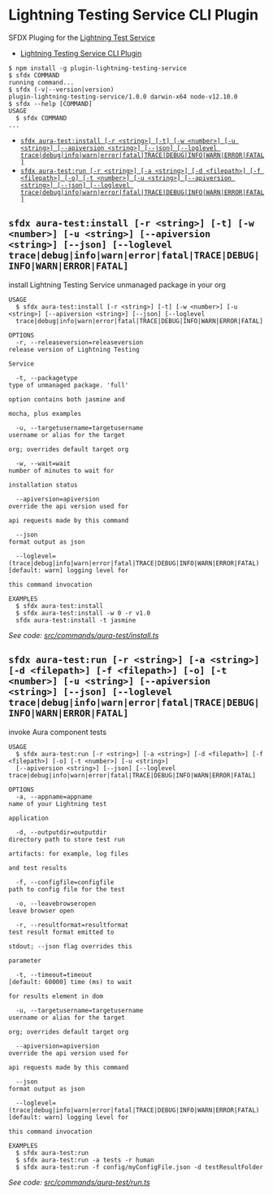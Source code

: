 # Lightning Testing Service CLI Plugin

SFDX Pluging for the [Lightning Test Service](https://github.com/forcedotcom/LightningTestingService)

<!-- toc -->

- [Lightning Testing Service CLI Plugin](#lightning-testing-service-cli-plugin)
  <!-- tocstop -->
    <!-- install -->
    <!-- usage -->

```sh-session
$ npm install -g plugin-lightning-testing-service
$ sfdx COMMAND
running command...
$ sfdx (-v|--version|version)
plugin-lightning-testing-service/1.0.0 darwin-x64 node-v12.10.0
$ sfdx --help [COMMAND]
USAGE
  $ sfdx COMMAND
...
```

<!-- usagestop -->
<!-- commands -->

- [`sfdx aura-test:install [-r <string>] [-t] [-w <number>] [-u <string>] [--apiversion <string>] [--json] [--loglevel trace|debug|info|warn|error|fatal|TRACE|DEBUG|INFO|WARN|ERROR|FATAL]`](#sfdx-aura-testinstall--r-string--t--w-number--u-string---apiversion-string---json---loglevel-tracedebuginfowarnerrorfataltracedebuginfowarnerrorfatal)
- [`sfdx aura-test:run [-r <string>] [-a <string>] [-d <filepath>] [-f <filepath>] [-o] [-t <number>] [-u <string>] [--apiversion <string>] [--json] [--loglevel trace|debug|info|warn|error|fatal|TRACE|DEBUG|INFO|WARN|ERROR|FATAL]`](#sfdx-aura-testrun--r-string--a-string--d-filepath--f-filepath--o--t-number--u-string---apiversion-string---json---loglevel-tracedebuginfowarnerrorfataltracedebuginfowarnerrorfatal)

## `sfdx aura-test:install [-r <string>] [-t] [-w <number>] [-u <string>] [--apiversion <string>] [--json] [--loglevel trace|debug|info|warn|error|fatal|TRACE|DEBUG|INFO|WARN|ERROR|FATAL]`

install Lightning Testing Service unmanaged package in your org

```
USAGE
  $ sfdx aura-test:install [-r <string>] [-t] [-w <number>] [-u <string>] [--apiversion <string>] [--json] [--loglevel
  trace|debug|info|warn|error|fatal|TRACE|DEBUG|INFO|WARN|ERROR|FATAL]

OPTIONS
  -r, --releaseversion=releaseversion                                               release version of Lightning Testing
                                                                                    Service

  -t, --packagetype                                                                 type of unmanaged package. 'full'
                                                                                    option contains both jasmine and
                                                                                    mocha, plus examples

  -u, --targetusername=targetusername                                               username or alias for the target
                                                                                    org; overrides default target org

  -w, --wait=wait                                                                   number of minutes to wait for
                                                                                    installation status

  --apiversion=apiversion                                                           override the api version used for
                                                                                    api requests made by this command

  --json                                                                            format output as json

  --loglevel=(trace|debug|info|warn|error|fatal|TRACE|DEBUG|INFO|WARN|ERROR|FATAL)  [default: warn] logging level for
                                                                                    this command invocation

EXAMPLES
  $ sfdx aura-test:install
  $ sfdx aura-test:install -w 0 -r v1.0
  sfdx aura-test:install -t jasmine
```

_See code: [src/commands/aura-test/install.ts](https://github.com/forcedotcom/plugin-lightning-test-service/blob/v1.0.0/src/commands/aura-test/install.ts)_

## `sfdx aura-test:run [-r <string>] [-a <string>] [-d <filepath>] [-f <filepath>] [-o] [-t <number>] [-u <string>] [--apiversion <string>] [--json] [--loglevel trace|debug|info|warn|error|fatal|TRACE|DEBUG|INFO|WARN|ERROR|FATAL]`

invoke Aura component tests

```
USAGE
  $ sfdx aura-test:run [-r <string>] [-a <string>] [-d <filepath>] [-f <filepath>] [-o] [-t <number>] [-u <string>]
  [--apiversion <string>] [--json] [--loglevel trace|debug|info|warn|error|fatal|TRACE|DEBUG|INFO|WARN|ERROR|FATAL]

OPTIONS
  -a, --appname=appname                                                             name of your Lightning test
                                                                                    application

  -d, --outputdir=outputdir                                                         directory path to store test run
                                                                                    artifacts: for example, log files
                                                                                    and test results

  -f, --configfile=configfile                                                       path to config file for the test

  -o, --leavebrowseropen                                                            leave browser open

  -r, --resultformat=resultformat                                                   test result format emitted to
                                                                                    stdout; --json flag overrides this
                                                                                    parameter

  -t, --timeout=timeout                                                             [default: 60000] time (ms) to wait
                                                                                    for results element in dom

  -u, --targetusername=targetusername                                               username or alias for the target
                                                                                    org; overrides default target org

  --apiversion=apiversion                                                           override the api version used for
                                                                                    api requests made by this command

  --json                                                                            format output as json

  --loglevel=(trace|debug|info|warn|error|fatal|TRACE|DEBUG|INFO|WARN|ERROR|FATAL)  [default: warn] logging level for
                                                                                    this command invocation

EXAMPLES
  $ sfdx aura-test:run
  $ sfdx aura-test:run -a tests -r human
  $ sfdx aura-test:run -f config/myConfigFile.json -d testResultFolder
```

_See code: [src/commands/aura-test/run.ts](https://github.com/forcedotcom/plugin-lightning-test-service/blob/v1.0.0/src/commands/aura-test/run.ts)_

<!-- commandsstop -->

